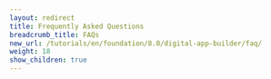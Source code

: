 ```yaml
---
layout: redirect
title: Frequently Asked Questions
breadcrumb_title: FAQs
new_url: /tutorials/en/foundation/8.0/digital-app-builder/faq/
weight: 18
show_children: true
---
```

